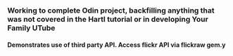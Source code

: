 ### Working to complete Odin project, backfilling anything that was not covered in the Hartl tutorial or in developing Your Family UTube

#### Demonstrates use of third party API.  Access flickr API via flickraw gem.y
